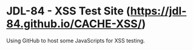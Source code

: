 # JDL-84 - XSS Test Site (https://jdl-84.github.io/CACHE-XSS/)
Using GitHub to host some JavaScripts for XSS testing. 
